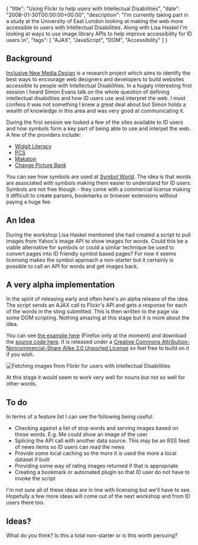 {
  "title": "Using Flickr to help users with Intellectual Disabilities",
  "date": "2008-01-30T00:00:00+00:00",
  "description": "I'm currently taking part in a study at the University of East London looking at making the web more accessible to users with Intellectual Disabilities. Along with Lisa Haskel I'm looking at ways to use image library APIs to help improve accessibility for ID users.\n",
  "tags": [
    "AJAX",
    "JavaScript",
    "DOM",
    "Accessibility"
  ]
}

## Background

[Inclusive New Media Design][1] is a research project which aims to identify the best ways to encourage web designers and developers to build websites accessible to people with Intellectual Disabilities. In a hugely interesting first session I heard Simon Evans talk on the whole question of defining intellectual disabilities and how ID users use and interpret the web. I must confess it was not something I knew a great deal about but Simon holds a wealth of knowledge in this area and was very good at communicating it. 

During the first session we looked a few of the sites available to ID users and how symbols form a key part of being able to use and interpet the web. A few of the providers include:

*   [Widgit Literacy][2]
*   [PCS][3]
*   [Makaton][4]
*   [Change Picture Bank][5]

You can see how symbols are used at [Symbol World][6]. The idea is that words are associated with symbols making them easier to understand for ID users. Symbols are not free though - they come with a commercial license making it difficult to create parsers, bookmarks or browser extensions without paying a huge fee.

## An Idea

During the workshop Lisa Haskel mentioned she had created a script to pull images from Yahoo's image API to show images for words. Could this be a viable alternative for symbols or could a simliar technique be used to convert pages into ID friendly symbol based pages? For now it seems licensing makes the symbol approach a non-starter but it certainly is possible to call an API for words and get images back.

## A very alpha implementation

In the spirit of releasing early and often here's an alpha release of the idea. The script sends an AJAX call to Flickr's API and gets a response for each of the words in the sting submitted. This is then written to the page via some DOM scripting. Nothing amazing at this stage but it is more about the idea. 

You can see [the example here][7] (Firefox only at the moment) and download the [source code here][8]. It is released under a [Creative Commons Attribution-Noncommercial-Share Alike 3.0 Unported License][9] so feel free to build on it if you wish.

![Fetching images from Flickr for users with Intellectual Disabilities][10] 

At this stage it would seem to work very well for nouns but not so well for other words.

## To do

In terms of a feature list I can see the following being useful:

*   Checking against a list of stop words and serving images based on those words. E.g. Me could show an image of the user
*   Splicing the API call with another data source. This may be an RSS feed of news items so ID users can read the news
*   Provide some local caching so the more it is used the more a local dataset if built
*   Providing some way of rating images returned if that is appropriate
*   Creating a bookmark or automated plugin so that ID user do not have to invoke the script

I'm not sure all of these ideas are in line with licensing but we'll have to see. Hopefully a few more ideas will come out of the next workshop and from ID users there too.

## Ideas?

What do you think? Is this a total non-starter or is this worth persuing?

 [1]: http://www.inclusivenewmedia.org/
 [2]: http://www.widgit.com/symbols/index.htm
 [3]: http://www.mayer-johnson-symbols.com/
 [4]: http://www.makaton.org/
 [5]: http://www.changepeople.co.uk/
 [6]: http://www.symbolworld.org/
 [7]: http://shapeshed.com/examples/inmd/
 [8]: http://cdn.shapeshed.com/downloads/inmd_0.1.zip
 [9]: http://creativecommons.org/licenses/by-nc-sa/3.0/
 [10]: /images/articles/inmd_alpha.jpg
